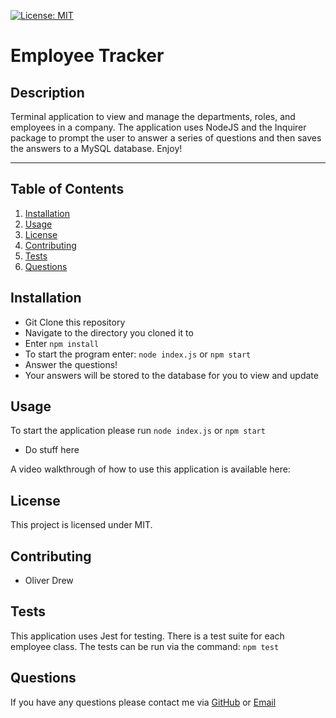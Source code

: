 [![License: MIT](https://img.shields.io/badge/License-MIT-yellow.svg)](https://opensource.org/licenses/MIT)

# Employee Tracker

## Description

Terminal application to view and manage the departments, roles, and employees in a company. The application uses NodeJS and the Inquirer package to prompt the user to answer a series of questions and then saves the answers to a MySQL database. Enjoy!

---

## Table of Contents

1. [Installation](#installation)
2. [Usage](#usage)
3. [License](#license)
4. [Contributing](#contributing)
5. [Tests](#tests)
6. [Questions](#questions)

## Installation

- Git Clone this repository
- Navigate to the directory you cloned it to
- Enter `npm install`
- To start the program enter: `node index.js` or `npm start`
- Answer the questions!
- Your answers will be stored to the database for you to view and update

## Usage

To start the application please run `node index.js` or `npm start`

- Do stuff here

A video walkthrough of how to use this application is available here:

## License

This project is licensed under MIT.

## Contributing

- Oliver Drew

## Tests

This application uses Jest for testing. There is a test suite for each employee class.
The tests can be run via the command: `npm test`

## Questions

If you have any questions please contact me via [GitHub](https://github.com/oli-drew) or [Email](mailto:oli-webdev@protonmail.com)
